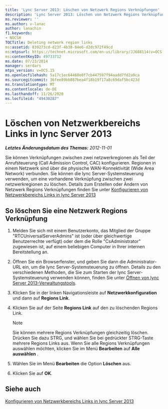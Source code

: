 ```yaml
---
title: 'Lync Server 2013: Löschen von Netzwerk Regions Verknüpfungen'
description: 'Lync Server 2013: Löschen von Netzwerk Regions Verknüpfungen'
ms.reviewer: ''
ms.author: v-lanac
author: lanachin
f1.keywords:
- NOCSH
TOCTitle: Deleting network region links
ms:assetid: 839273cd-d23f-4b38-84e6-d2dc972f49cd
ms:mtpsurl: https://technet.microsoft.com/en-us/library/JJ688114(v=OCS.15)
ms:contentKeyID: 49733712
ms.date: 07/23/2014
manager: serdars
mtps_version: v=OCS.15
ms.openlocfilehash: 5a17c1ec64460e0f7cb447597f94aadd7fd2a9ca
ms.sourcegitcommit: 36fee89bb887bea4f18b19f17a8c69daf5bc423d
ms.translationtype: MT
ms.contentlocale: de-DE
ms.lasthandoff: 11/26/2020
ms.locfileid: "49430287"
---
```

# <a name="deleting-network-region-links-in-lync-server-2013"></a>Löschen von Netzwerkbereichs Links in lync Server 2013

<div data-xmlns="http://www.w3.org/1999/xhtml">

<div class="topic" data-xmlns="http://www.w3.org/1999/xhtml" data-msxsl="urn:schemas-microsoft-com:xslt" data-cs="https://msdn.microsoft.com/">

<div data-asp="https://msdn2.microsoft.com/asp">



</div>

<div id="mainSection">

<div id="mainBody">

<span> </span>

_**Letztes Änderungsdatum des Themas:** 2012-11-01_

Sie können Verknüpfungen zwischen zwei netzwerkregionen als Teil der Anrufsteuerung (Call Admission Control, CAC) konfigurieren. Regionen in einem Netzwerk sind über die physische WAN-Konnektivität (Wide Area Network) verbunden. Sie können die lync Server-Systemsteuerung verwenden, um eine vorhandene Verknüpfung zwischen zwei netzwerkregionen zu löschen. Details zum Erstellen oder Ändern von Netzwerk Regions Verknüpfungen finden Sie unter [Konfigurieren von Netzwerkbereichs Links in lync Server 2013](lync-server-2013-configuring-network-region-links.md)

<div>

## <a name="to-delete-a-network-region-link"></a>So löschen Sie eine Netzwerk Regions Verknüpfung

1.  Melden Sie sich mit einem Benutzerkonto, das Mitglied der Gruppe "RTCUniversalServerAdmins" ist (oder über gleichwertige Benutzerrechte verfügt) oder dem die Rolle "CsAdministrator" zugewiesen ist, auf einem beliebigen Computer in Ihrer internen Bereitstellung an.

2.  Öffnen Sie ein Browserfenster, und geben Sie dann die Administrator-URL ein, um die lync Server-Systemsteuerung zu öffnen. Details zu den verschiedenen Methoden, die Sie zum Starten der lync Server-Systemsteuerung verwenden können, finden Sie unter [Öffnen von lync Server 2013-Verwaltungstools](lync-server-2013-open-lync-server-administrative-tools.md).

3.  Klicken Sie in der linken Navigationsleiste auf **Netzwerkkonfiguration** und dann auf **Regions Link**.

4.  Klicken Sie auf der Seite **Regions Link** auf den zu löschenden Regions Link.
    
    <div>
    

    > [!NOTE]  
    > Sie können mehrere Regions Verknüpfungen gleichzeitig löschen. Drücken Sie dazu STRG, und wählen Sie bei gedrückter STRG-Taste mehrere Regions Links aus. Wenn Sie alle Regions Verknüpfungen auswählen möchten, klicken Sie im Menü <STRONG>Bearbeiten</STRONG> auf <STRONG>Alle auswählen</STRONG> .

    
    </div>

5.  Wählen Sie im Menü **Bearbeiten** die Option **Löschen** aus.

6.  Klicken Sie auf **OK**.

</div>

<div>

## <a name="see-also"></a>Siehe auch


[Konfigurieren von Netzwerkbereichs Links in lync Server 2013](lync-server-2013-configuring-network-region-links.md)  
  

</div>

</div>

<span> </span>

</div>

</div>

</div>

